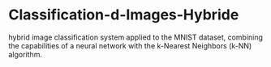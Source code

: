 # Classification-d-Images-Hybride
 hybrid image classification system applied to the MNIST dataset, combining the capabilities of a neural network with the k-Nearest Neighbors (k-NN) algorithm.
